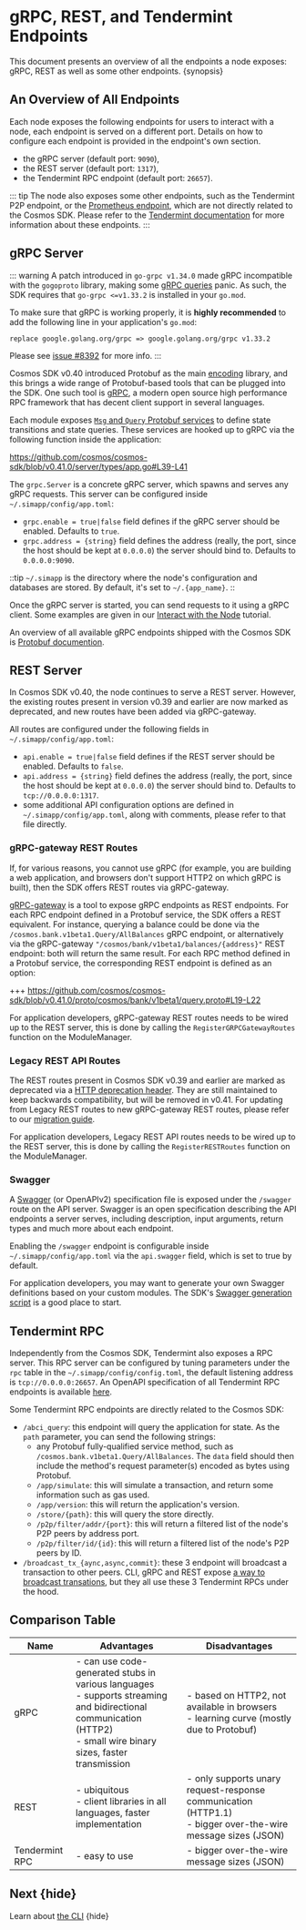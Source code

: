 <!--
order: 7
-->

# gRPC, REST, and Tendermint Endpoints

This document presents an overview of all the endpoints a node exposes: gRPC, REST as well as some other endpoints. {synopsis}

## An Overview of All Endpoints

Each node exposes the following endpoints for users to interact with a node, each endpoint is served on a different port. Details on how to configure each endpoint is provided in the endpoint's own section.

- the gRPC server (default port: `9090`),
- the REST server (default port: `1317`),
- the Tendermint RPC endpoint (default port: `26657`).

::: tip
The node also exposes some other endpoints, such as the Tendermint P2P endpoint, or the [Prometheus endpoint](https://docs.tendermint.com/master/nodes/metrics.html#metrics), which are not directly related to the Cosmos SDK. Please refer to the [Tendermint documentation](https://docs.tendermint.com/master/tendermint-core/using-tendermint.html#configuration) for more information about these endpoints.
:::

## gRPC Server

::: warning
A patch introduced in `go-grpc v1.34.0` made gRPC incompatible with the `gogoproto` library, making some [gRPC queries](https://github.com/cosmos/cosmos-sdk/issues/8426) panic. As such, the SDK requires that `go-grpc <=v1.33.2` is installed in your `go.mod`.

To make sure that gRPC is working properly, it is **highly recommended** to add the following line in your application's `go.mod`:

```
replace google.golang.org/grpc => google.golang.org/grpc v1.33.2
```

Please see [issue #8392](https://github.com/cosmos/cosmos-sdk/issues/8392) for more info.
:::

Cosmos SDK v0.40 introduced Protobuf as the main [encoding](./encoding) library, and this brings a wide range of Protobuf-based tools that can be plugged into the SDK. One such tool is [gRPC](https://grpc.io), a modern open source high performance RPC framework that has decent client support in several languages.

Each module exposes [`Msg` and `Query` Protobuf services](../building-modules/messages-and-queries.md) to define state transitions and state queries. These services are hooked up to gRPC via the following function inside the application:

<https://github.com/cosmos/cosmos-sdk/blob/v0.41.0/server/types/app.go#L39-L41>

The `grpc.Server` is a concrete gRPC server, which spawns and serves any gRPC requests. This server can be configured inside `~/.simapp/config/app.toml`:

- `grpc.enable = true|false` field defines if the gRPC server should be enabled. Defaults to `true`.
- `grpc.address = {string}` field defines the address (really, the port, since the host should be kept at `0.0.0.0`) the server should bind to. Defaults to `0.0.0.0:9090`.

::tip
`~/.simapp` is the directory where the node's configuration and databases are stored. By default, it's set to `~/.{app_name}`.
::

Once the gRPC server is started, you can send requests to it using a gRPC client. Some examples are given in our [Interact with the Node](../run-node/interact-node.md#using-grpc) tutorial.

An overview of all available gRPC endpoints shipped with the Cosmos SDK is [Protobuf documention](./proto-docs.md).

## REST Server

In Cosmos SDK v0.40, the node continues to serve a REST server. However, the existing routes present in version v0.39 and earlier are now marked as deprecated, and new routes have been added via gRPC-gateway.

All routes are configured under the following fields in `~/.simapp/config/app.toml`:

- `api.enable = true|false` field defines if the REST server should be enabled. Defaults to `false`.
- `api.address = {string}` field defines the address (really, the port, since the host should be kept at `0.0.0.0`) the server should bind to. Defaults to `tcp://0.0.0.0:1317`.
- some additional API configuration options are defined in `~/.simapp/config/app.toml`, along with comments, please refer to that file directly.

### gRPC-gateway REST Routes

If, for various reasons, you cannot use gRPC (for example, you are building a web application, and browsers don't support HTTP2 on which gRPC is built), then the SDK offers REST routes via gRPC-gateway.

[gRPC-gateway](https://grpc-ecosystem.github.io/grpc-gateway/) is a tool to expose gRPC endpoints as REST endpoints. For each RPC endpoint defined in a Protobuf service, the SDK offers a REST equivalent. For instance, querying a balance could be done via the `/cosmos.bank.v1beta1.Query/AllBalances` gRPC endpoint, or alternatively via the gRPC-gateway `"/cosmos/bank/v1beta1/balances/{address}"` REST endpoint: both will return the same result. For each RPC method defined in a Protobuf service, the corresponding REST endpoint is defined as an option:

+++ https://github.com/cosmos/cosmos-sdk/blob/v0.41.0/proto/cosmos/bank/v1beta1/query.proto#L19-L22

For application developers, gRPC-gateway REST routes needs to be wired up to the REST server, this is done by calling the `RegisterGRPCGatewayRoutes` function on the ModuleManager.

### Legacy REST API Routes

The REST routes present in Cosmos SDK v0.39 and earlier are marked as deprecated via a [HTTP deprecation header](https://tools.ietf.org/id/draft-dalal-deprecation-header-01.html). They are still maintained to keep backwards compatibility, but will be removed in v0.41. For updating from Legacy REST routes to new gRPC-gateway REST routes, please refer to our [migration guide](../migrations/rest.md).

For application developers, Legacy REST API routes needs to be wired up to the REST server, this is done by calling the `RegisterRESTRoutes` function on the ModuleManager.

### Swagger

A [Swagger](https://swagger.io/) (or OpenAPIv2) specification file is exposed under the `/swagger` route on the API server. Swagger is an open specification describing the API endpoints a server serves, including description, input arguments, return types and much more about each endpoint.

Enabling the `/swagger` endpoint is configurable inside `~/.simapp/config/app.toml` via the `api.swagger` field, which is set to true by default.

For application developers, you may want to generate your own Swagger definitions based on your custom modules. The SDK's [Swagger generation script](https://github.com/cosmos/cosmos-sdk/blob/v0.40.0-rc4/scripts/protoc-swagger-gen.sh) is a good place to start.

## Tendermint RPC

Independently from the Cosmos SDK, Tendermint also exposes a RPC server. This RPC server can be configured by tuning parameters under the `rpc` table in the `~/.simapp/config/config.toml`, the default listening address is `tcp://0.0.0.0:26657`. An OpenAPI specification of all Tendermint RPC endpoints is available [here](https://docs.tendermint.com/master/rpc/).

Some Tendermint RPC endpoints are directly related to the Cosmos SDK:

- `/abci_query`: this endpoint will query the application for state. As the `path` parameter, you can send the following strings:
  - any Protobuf fully-qualified service method, such as `/cosmos.bank.v1beta1.Query/AllBalances`. The `data` field should then include the method's request parameter(s) encoded as bytes using Protobuf.
  - `/app/simulate`: this will simulate a transaction, and return some information such as gas used.
  - `/app/version`: this will return the application's version.
  - `/store/{path}`: this will query the store directly.
  - `/p2p/filter/addr/{port}`: this will return a filtered list of the node's P2P peers by address port.
  - `/p2p/filter/id/{id}`: this will return a filtered list of the node's P2P peers by ID.
- `/broadcast_tx_{aync,async,commit}`: these 3 endpoint will broadcast a transaction to other peers. CLI, gRPC and REST expose [a way to broadcast transations](./transactions.md#broadcasting-the-transaction), but they all use these 3 Tendermint RPCs under the hood.

## Comparison Table

| Name           | Advantages                                                                                                                                                            | Disadvantages                                                                                                 |
| -------------- | --------------------------------------------------------------------------------------------------------------------------------------------------------------------- | ------------------------------------------------------------------------------------------------------------- |
| gRPC           | - can use code-generated stubs in various languages<br>- supports streaming and bidirectional communication (HTTP2)<br>- small wire binary sizes, faster transmission | - based on HTTP2, not available in browsers<br>- learning curve (mostly due to Protobuf)                      |
| REST           | - ubiquitous<br>- client libraries in all languages, faster implementation<br>                                                                                        | - only supports unary request-response communication (HTTP1.1)<br>- bigger over-the-wire message sizes (JSON) |
| Tendermint RPC | - easy to use                                                                                                                                                         | - bigger over-the-wire message sizes (JSON)                                                                   |

## Next {hide}

Learn about [the CLI](./cli.md) {hide}
